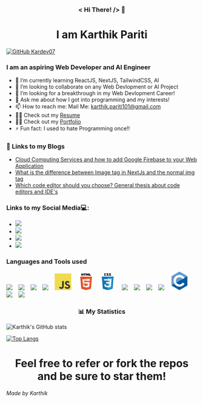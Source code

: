 <h3 align="center">
    < Hi There! /> 👋
</h3>

<h1 align="center">
    I am Karthik Pariti
</h1>

[![GitHub Kardev07](https://img.shields.io/github/followers/Kardev07?label=follow&style=social)](https://github.com/Kardev07)


<h3>
    I am an aspiring Web Developer and AI Engineer
</h3>

- 🌱 I’m currently learning ReactJS, NextJS, TailwindCSS, AI
- 👯 I’m looking to collaborate on any Web Devlopment or AI Project
- 🤔 I’m looking for a breakthrough in my Web Devlopment Career!
- 💬 Ask me about how I got into programming and my interests!
- 📫 How to reach me: Mail Me: karthik.pariti101@gmail.com
- 🙆‍♂️ Check out my [Resume](https://resume-9f5c3.web.app/)
- 🙆‍♂️ Check out my [Portfolio](https://kardev07.github.io/my-portfolio/)
- ⚡ Fun fact: I used to hate Programming once!!

<h3>
    📕 Links to my Blogs
</h3>

- [Cloud Computing Services and how to add Google Firebase to your Web Application](https://karthikpariti.medium.com/cloud-computing-services-and-how-to-add-google-firebase-to-your-web-app-96ef74939e62)
- [What is the difference between Image tag in NextJs and the normal img tag](https://kardev07.hashnode.dev/what-is-the-difference-between-an-image-tag-in-nextjs-and-the-regular-img-tag)
- [Which code editor should you choose? General thesis about code editors and IDE's](https://kardev07.hashnode.dev/which-code-editor-should-you-choose-general-thesis-about-code-editors-and-ides)

<h3>
    Links to my Social Media💻:
</h3>

- [<img width="45px" src="https://www.iconpacks.net/icons/2/free-twitter-logo-icon-2429-thumb.png" />][twitter]
- [<img width="45px" src="https://upload.wikimedia.org/wikipedia/commons/thumb/e/e7/Instagram_logo_2016.svg/2048px-Instagram_logo_2016.svg.png" />][instagram]
- [<img width="45px" src="https://cdn.discordapp.com/attachments/873792024682307585/873952168179281960/UHqP0Hyalcn6Tqx5oAAAAASUVORK5CYII.png" />][github]
- [<img width="45px" src="https://cdn.iconscout.com/icon/free/png-256/gmail-2981844-2476484.png" />][mail]

<h3>
    Languages and Tools used
</h3>

[<img width="45px" padding="10px" src="https://code.visualstudio.com/assets/images/code-stable-white.png" />][vscode] &nbsp;&nbsp;
[<img width="45px" src="https://www.programmersought.com/images/282/eb2c5acfb0cf98f7219e8195e43c5732.png" />][anaconda] &nbsp;&nbsp;
[<img width="45px" src="https://cdn.discordapp.com/attachments/873792024682307585/873952168179281960/UHqP0Hyalcn6Tqx5oAAAAASUVORK5CYII.png" />][github] &nbsp;&nbsp;
[<img width="45px" src="https://upload.wikimedia.org/wikipedia/commons/thumb/3/3f/Git_icon.svg/1024px-Git_icon.svg.png" />][git] &nbsp;&nbsp;
[<img width="45px" src="https://raw.githubusercontent.com/devicons/devicon/master/icons/javascript/javascript-original.svg" />][js] &nbsp;&nbsp;
[<img width="45px" src="https://raw.githubusercontent.com/devicons/devicon/master/icons/html5/html5-original-wordmark.svg" />][html] &nbsp;
[<img width="45px" src="https://raw.githubusercontent.com/devicons/devicon/master/icons/css3/css3-original-wordmark.svg" />][css] &nbsp;&nbsp;
[<img width="50px" src="https://cdn.iconscout.com/icon/free/png-512/react-1-282599.png" />][react] &nbsp;&nbsp;
[<img width="50px" src="https://upload.wikimedia.org/wikipedia/commons/thumb/8/8e/Nextjs-logo.svg/1200px-Nextjs-logo.svg.png" />][next] &nbsp;&nbsp;
[<img width="50px" src="https://img.icons8.com/color/452/nodejs.png" />][node] &nbsp;&nbsp;
[<img width="50px" src="https://cdn3.iconfinder.com/data/icons/logos-and-brands-adobe/512/267_Python-512.png" />][python] &nbsp;&nbsp;
[<img width="50px" src="https://raw.githubusercontent.com/devicons/devicon/master/icons/c/c-original.svg" />][c] &nbsp;&nbsp;
[<img width="50px" src="https://camo.githubusercontent.com/dd4b2422ed3bfc9da88c43d18550375c66f9584327dff7ecc19315ce50b96f07/68747470733a2f2f7777772e766563746f726c6f676f2e7a6f6e652f6c6f676f732f66697265626173652f66697265626173652d69636f6e2e737667" />][firebase] &nbsp;&nbsp;
[<img width="50px" src="https://user-images.githubusercontent.com/42747200/46140125-da084900-c26d-11e8-8ea7-c45ae6306309.png" />][c++] &nbsp;&nbsp;

<h3 align="center">
   📊 My Statistics
</h3>

![Karthik's GitHub stats](https://github-readme-stats.vercel.app/api?username=Kardev07&show_icons=true&theme=radical)

[![Top Langs](https://github-readme-stats.vercel.app/api/top-langs/?username=Kardev07)](https://github.com/anuraghazra/github-readme-stats)

<h1 align="center">
    Feel free to refer or fork the repos and be sure to star them!
</h1>

<h6 align="left">
    Made by Karthik
</h6>

[twitter]: https://twitter.com/MrPkar
[instagram]: https://www.instagram.com/__mr.pkar__/
[github]: https://github.com/Kardev07
[mail]: mailto:karthik.pariti101@gmail.com
[vscode]: https://code.visualstudio.com/
[anaconda]: https://www.anaconda.com/
[git]: https://git-scm.com/
[js]: https://developer.mozilla.org/en-US/docs/Web/JavaScript
[html]: https://www.w3.org/html/
[css]: https://www.w3schools.com/css/
[react]: https://reactjs.org/
[next]: https://nextjs.org/
[node]: https://nodejs.org/
[python]: https://www.python.org/
[c]: https://www.cprogramming.com/
[firebase]: https://firebase.google.com/
[c++]: https://www.w3schools.com/CPP/default.asp





